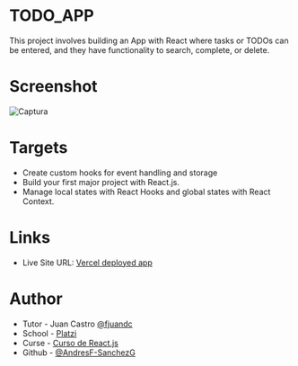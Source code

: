 # TODO_APP

This project involves building an App with React where tasks or TODOs can be entered, and they have functionality to search, complete, or delete.

# Screenshot
![Captura](https://github.com/AndresF-SanchezG/TODOS_APP/assets/113924667/05fdca1d-48db-4e58-bbbf-d736c17f1d02)

# Targets

- Create custom hooks for event handling and storage
- Build your first major project with React.js.
- Manage local states with React Hooks and global states with React Context.

# Links

- Live Site URL: [Vercel deployed app](https://todos-app-orcin.vercel.app/)

# Author

- Tutor - Juan Castro [@fjuandc](https://twitter.com/fjuandc)
- School - [Platzi](https://www.platzi.com)
- Curse - [Curso de React.js](https://platzi.com/cursos/react/)
- Github - [@AndresF-SanchezG](https://github.com/AndresF-SanchezG)

